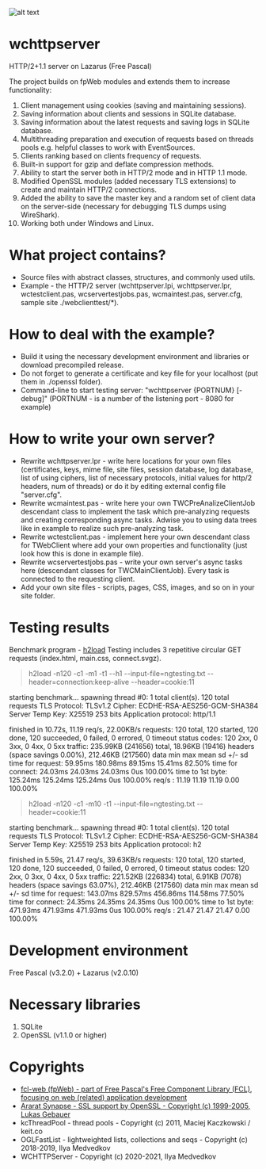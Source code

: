 ![alt text](https://github.com/iLya2IK/wchttpserver/blob/main/wclogo_c.svg?raw=true)

# wchttpserver
HTTP/2+1.1 server on Lazarus (Free Pascal)

The project builds on fpWeb modules and extends them to increase functionality:
1. Client management using cookies (saving and maintaining sessions).
2. Saving information about clients and sessions in SQLite database.
3. Saving information about the latest requests and saving logs in SQLite database.
4. Multithreading preparation and execution of requests based on threads pools e.g. helpful classes to work with EventSources.
6. Clients ranking based on clients frequency of requests.
7. Built-in support for gzip and deflate compression methods.
7. Ability to start the server both in HTTP/2 mode and in HTTP 1.1 mode.
8. Modified OpenSSL modules (added necessary TLS extensions) to create and maintain HTTP/2 connections.
9. Added the ability to save the master key and a random set of client data on the server-side (necessary for debugging TLS dumps using WireShark).
10. Working both under Windows and Linux.

# What project contains?
* Source files with abstract classes, structures, and commonly used utils. 
* Example - the HTTP/2 server (wchttpserver.lpi, wchttpserver.lpr, wctestclient.pas, wcservertestjobs.pas, wcmaintest.pas, server.cfg, sample site ./webclienttest/*).

# How to deal with the example?
* Build it using the necessary development environment and libraries or download precompiled release.
* Do not forget to generate a certificate and key file for your localhost (put them in ./openssl folder). 
* Command-line to start testing server: "wchttpserver {PORTNUM} [-debug]" (PORTNUM - is a number of the listening port - 8080 for example)

# How to write your own server?
* Rewrite wchttpserver.lpr - write here locations for your own files (certificates, keys, mime file, site files, session database, log database, list of using ciphers, list of necessary protocols, initial values for http/2 headers, num of threads) or do it by editing external config file "server.cfg".
* Rewrite wcmaintest.pas - write here your own TWCPreAnalizeClientJob descendant class to implement the task which pre-analyzing requests and creating corresponding async tasks. Adwise you to using data trees like in example to realize such pre-analyzing task. 
* Rewrite wctestclient.pas - implement here your own descendant class for TWebClient where add your own properties and functionality (just look how this is done in example file).
* Rewrite wcservertestjobs.pas - write your own server's async tasks here (descendant classes for TWCMainClientJob). Every task is connected to the requesting client.
* Add your own site files - scripts, pages, CSS, images, and so on in your site folder.

# Testing results
Benchmark program - [h2load](https://nghttp2.org/documentation/h2load.1.html)
Testing includes 3 repetitive circular GET requests (index.html, main.css, connect.svgz).

> h2load -n120 -c1 -m1 -t1 --h1 --input-file=ngtesting.txt --header=connection:keep-alive --header=cookie:11

starting benchmark...
spawning thread #0: 1 total client(s). 120 total requests
TLS Protocol: TLSv1.2
Cipher: ECDHE-RSA-AES256-GCM-SHA384
Server Temp Key: X25519 253 bits
Application protocol: http/1.1

finished in 10.72s, 11.19 req/s, 22.00KB/s
requests: 120 total, 120 started, 120 done, 120 succeeded, 0 failed, 0 errored, 0 timeout
status codes: 120 2xx, 0 3xx, 0 4xx, 0 5xx
traffic: 235.99KB (241656) total, 18.96KB (19416) headers (space savings 0.00%), 212.46KB (217560) data
                     min         max         mean         sd        +/- sd
time for request:    59.95ms    180.98ms     89.15ms     15.41ms    82.50%
time for connect:    24.03ms     24.03ms     24.03ms         0us   100.00%
time to 1st byte:   125.24ms    125.24ms    125.24ms         0us   100.00%
req/s           :      11.19       11.19       11.19        0.00   100.00%

> h2load -n120 -c1 -m10 -t1 --input-file=ngtesting.txt --header=cookie:11

starting benchmark...
spawning thread #0: 1 total client(s). 120 total requests
TLS Protocol: TLSv1.2
Cipher: ECDHE-RSA-AES256-GCM-SHA384
Server Temp Key: X25519 253 bits
Application protocol: h2

finished in 5.59s, 21.47 req/s, 39.63KB/s
requests: 120 total, 120 started, 120 done, 120 succeeded, 0 failed, 0 errored, 0 timeout
status codes: 120 2xx, 0 3xx, 0 4xx, 0 5xx
traffic: 221.52KB (226834) total, 6.91KB (7078) headers (space savings 63.07%), 212.46KB (217560) data
                     min         max         mean         sd        +/- sd
time for request:   143.07ms    829.57ms    456.86ms    114.58ms    77.50%
time for connect:    24.35ms     24.35ms     24.35ms         0us   100.00%
time to 1st byte:   471.93ms    471.93ms    471.93ms         0us   100.00%
req/s           :      21.47       21.47       21.47        0.00   100.00%

# Development environment
Free Pascal (v3.2.0) + Lazarus (v2.0.10)

# Necessary libraries
1. SQLite
2. OpenSSL (v1.1.0 or higher)

# Copyrights
* [fcl-web (fpWeb) - part of Free Pascal's Free Component Library (FCL), focusing on web (related) application development](https://wiki.lazarus.freepascal.org/fcl-web)
* [Ararat Synapse - SSL support by OpenSSL - Copyright (c) 1999-2005, Lukas Gebauer](http://www.ararat.cz/synapse/doku.php/start)
* kcThreadPool - thread pools - Copyright (c) 2011, Maciej Kaczkowski / keit.co
* OGLFastList - lightweighted lists, collections and seqs - Copyright (c) 2018-2019, Ilya Medvedkov
* WCHTTPServer - Copyright (c) 2020-2021, Ilya Medvedkov
